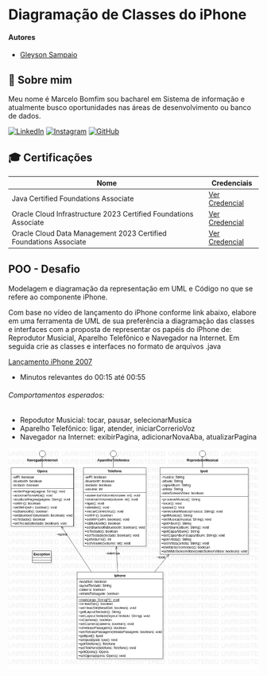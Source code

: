 # Diagramação de Classes do iPhone

#### Autores
- [Gleyson Sampaio](https://github.com/glysns)

## 🚀 Sobre mim
Meu nome é Marcelo Bomfim sou bacharel em Sistema de informação e atualmente busco oportunidades nas áreas de desenvolvimento ou banco de dados.

[![LinkedIn](https://img.shields.io/badge/LinkedIn-000?style=for-the-badge&logo=linkedin&logoColor=0E76A8)](https://www.linkedin.com/in/marcelo-bomfim-977b3a109/)
[![Instagram](https://img.shields.io/badge/Instagram-000?style=for-the-badge&logo=instagram)](https://www.instagram.com/mbj.marcelo/)
[![GitHub](https://img.shields.io/badge/GitHub-000?style=for-the-badge&logo=GitHub)](https://github.com/marcelo-jorge)

## 🎓 Certificações
| Nome          | Credenciais |
| ------------- | ------------- |
| Java Certified Foundations Associate   | [Ver Credencial](https://catalog-education.oracle.com/pls/certview/sharebadge?id=8FA2B68F57D8C9B22F326C3E804F1EE9377AE26CCC36219B4B64B88694CFE6DB)  |
|  Oracle Cloud Infrastructure 2023 Certified Foundations Associate  | [Ver Credencial](https://catalog-education.oracle.com/pls/certview/sharebadge?id=840A0F0DF7947CB00E78246727FA7A9D9BFA63A69E34B6A4D96B7523C31CF514)  |
| Oracle Cloud Data Management 2023 Certified Foundations Associate   | [Ver Credencial](https://catalog-education.oracle.com/pls/certview/sharebadge?id=04A007129A4FC3494F29F0694E7B2331A1EC7682ABF40F30457B2CF8C7E480B3)  |

## POO - Desafio

Modelagem e diagramação da representação em UML e Código no que se refere ao componente iPhone.

Com base no vídeo de lançamento do iPhone conforme link abaixo, elabore em uma ferramenta de UML de sua preferência a diagramação das classes e interfaces com a proposta de representar os papéis do iPhone de: Reprodutor Musicial,  Aparelho Telefônico e Navegador na Internet. Em seguida crie as classes e interfaces no formato de arquivos .java

[Lançamento iPhone 2007](https://www.youtube.com/watch?v=9ou608QQRq8)

- Minutos relevantes do 00:15 até 00:55

###### Comportamentos esperados:
* Repodutor Musicial: tocar, pausar, selecionarMusica
* Aparelho Telefônico: ligar, atender, iniciarCorrerioVoz
* Navegador na Internet: exibirPagina, adicionarNovaAba, atualizarPagina

![UML do Iphone](Iphone.jpg)